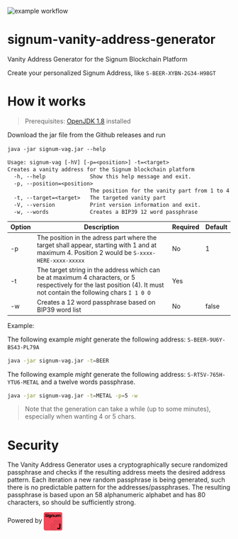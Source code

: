 ![example workflow](https://github.com/ohager/signum-vanity-address-generator/actions/workflows/build-release.yml/badge.svg)

# signum-vanity-address-generator

Vanity Address Generator for the Signum Blockchain Platform

Create your personalized Signum Address, like `S-BEER-XYBN-2G34-H98GT`

# How it works

> Prerequisites: [OpenJDK 1.8](https://openjdk.java.net/install/) installed

Download the jar file from the Github releases and run

`java -jar signum-vag.jar --help`


```
Usage: signum-vag [-hV] [-p=<position>] -t=<target>
Creates a vanity address for the Signum blockchain platform
  -h, --help              Show this help message and exit.
  -p, --position=<position>
                          The position for the vanity part from 1 to 4
  -t, --target=<target>   The targeted vanity part
  -V, --version           Print version information and exit.
  -w, --words             Creates a BIP39 12 word passphrase
```

| Option | Description  | Required  | Default  |  
|---|---|---|---|
| -p  | The position in the adress part where the target shall appear, starting with 1 and at maximum 4. Position 2 would be `S-xxxx-HERE-xxxx-xxxxx`   |  No | 1  | 
| -t  | The target string in the address which can be at maximum 4 characters, or 5 respectively for the last position (4). It must not contain the following chars `I 1 0 O `   |  Yes |   | 
| -w  | Creates a 12 word passphrase based on BIP39 word list | No | false  | 

Example:

The following example _might_ generate the following address: `S-BEER-9U6Y-BS43-PL79A`

```bash 
java -jar signum-vag.jar -t=BEER 
```

The following example _might_ generate the following address: `S-RT5V-765H-YTU6-METAL`
and a twelve words passphrase.

```bash 
java -jar signum-vag.jar -t=METAL -p=5 -w
```

> Note that the generation can take a while (up to some minutes), especially when wanting 4 or 5 chars. 

# Security

The Vanity Address Generator uses a cryptographically secure randomized passphrase and checks if the resulting address meets the desired address pattern.
Each iteration a new random passphrase is being generated, such there is no predictable pattern for the addresses/passphrases.
The resulting passphrase is based upon an 58 alphanumeric alphabet and has 80 characters, so should be sufficiently strong.



Powered by 
<img src="./signumj.svg" alt="signumj" height="48" align="middle" />

